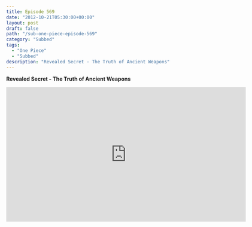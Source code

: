 ```yaml
---
title: Episode 569
date: "2012-10-21T05:30:00+00:00"
layout: post
draft: false
path: "/sub-one-piece-episode-569"
category: "Subbed"
tags:
  - "One Piece"
  - "Subbed"
description: "Revealed Secret - The Truth of Ancient Weapons"
---
```


**Revealed Secret - The Truth of Ancient Weapons**

<iframe width="640" height="360" src="https://www.rapidvideo.com/e/G6FRPFFH5Z" frameborder="0" marginwidth=0 marginheight=0 scrolling=no allowfullscreen></iframe>

